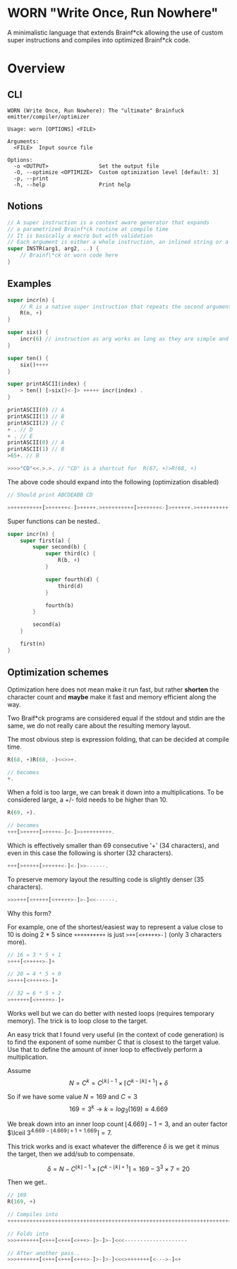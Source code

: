 # WORN "Write Once, Run Nowhere"

A minimalistic language that extends Brainf\*ck allowing the use of custom super
instructions and compiles into optimized Brainf\*ck code.



# Overview

## CLI

```
WORN (Write Once, Run Nowhere): The "ultimate" Brainfuck emitter/compiler/optimizer

Usage: worn [OPTIONS] <FILE>

Arguments:
  <FILE>  Input source file

Options:
  -o <OUTPUT>                Set the output file
  -O, --optimize <OPTIMIZE>  Custom optimization level [default: 3]
  -p, --print
  -h, --help                 Print help
```

## Notions

```rust
// A super instruction is a context aware generator that expands
// a parametrized Brainf*ck routine at compile time
// It is basically a macro but with validation
// Each argument is either a whole instruction, an inlined string or a number
super INSTR(arg1, arg2, ..) {
    // Brainf\*ck or worn code here
}
```

## Examples

```rust
super incr(n) {
    // R is a native super instruction that repeats the second argument the amount of the first argument
    R(n, +) 
}

super six() {
    incr(6) // instruction as arg works as long as they are simple and of the same 'kind' (e.g. contiguous +)
}

super ten() {
    six()++++
}

super printASCII(index) {
    > ten() [>six()<-]> +++++ incr(index) .
}

printASCII(0) // A
printASCII(1) // B
printASCII(2) // C
+ . // D
+ . // E
printASCII(0) // A
printASCII(1) // B
>65+. // B

>>>>"CD"<<.>.>. // "CD" is a shortcut for  R(67, +)>R(68, +)
```

The above code should expand into the following (optimization disabled)

```rust
// Should print ABCDEABB CD

>++++++++++[>++++++<-]>+++++.>++++++++++[>++++++<-]>++++++.>++++++++++[>++++++<-]>+++++++.+.+.>++++++++++[>++++++<-]>+++++.>++++++++++[>++++++<-]>++++++.>++++++++++++++++++++++++++++++++++++++++++++++++++++++++++++++++++.>>>>+++++++++++++++++++++++++++++++++++++++++++++++++++++++++++++++++++>++++++++++++++++++++++++++++++++++++++++++++++++++++++++++++++++++++<<.>.>.
```

Super functions can be nested..

```rust
super incr(n) {
    super first(a) {
        super second(b) {
            super third(c) {
                R(b, +)
            }

            super fourth(d) {
                third(d)
            }

            fourth(b)
        }

        second(a)
    }

    first(n)
}
```

## Optimization schemes

Optimization here does not mean make it run fast, but rather **shorten** the
character count and **maybe** make it fast and memory efficient along the way.

Two Braif\*ck programs are considered equal if the stdout and stdin are the same, we do not really care about the resulting memory layout.

The most obvious step is expression folding, that can be decided at compile
time.

```rust
R(68, +)R(68, -)<<>>+.

// becomes
+.
```

When a fold is too large, we can break it down into a multiplications. To be
considered large, a +/- fold needs to be higher than 10.

```rust
R(69, +).

// becomes
+++[>+++++[>++++<-]<-]>>+++++++++.
```

Which is effectively smaller than 69 consecutive '+' (34 characters), and even
in this case the following is shorter (32 characters).

```rust
+++[>+++++[>+++++<-]<-]>>------.
```

To preserve memory layout the resulting code is slightly denser (35 characters).

```rust
>>>+++[<+++++[<+++++>-]>-]<<------.
```

Why this form?

For example, one of the shortest/easiest way to represent a value close to 10 is doing 2 * 5 since `++++++++++` is just `>++[<+++++>-]` (only 3 characters more).

```rust
// 16 = 3 * 5 + 1
>+++[<+++++>-]+

// 20 = 4 * 5 + 0
>++++[<+++++>-]+

// 32 = 6 * 5 + 2
>++++++[<+++++>-]+
```

Works well but we can do better with nested loops (requires temporary memory).
The trick is to loop close to the target.

An easy trick that I found very useful (in the context of code generation) is to find the exponent of some number C that is closest to the target value. Use that to define the amount of inner loop to effectively perform a multiplication.

Assume $$ N = C^k = C^{\lfloor k \rfloor -1} \times \lceil C^{ k - \lfloor k \rfloor + 1 } \rceil + \delta $$

So if we have some value $N = 169$ and $C = 3$
$$ 169 = 3^k \rightarrow k = log_3 (169) \approx 4.669 $$

We break down into an inner loop count $\lfloor 4.669 \rfloor-1 = 3$, and an outer factor $\lceil $3^{4.669 - \lfloor 4.669 \rfloor + 1 = 1.669} \rceil = 7$.

This trick works and is exact whatever the difference $\delta$ is we get it minus the target, then we add/sub to compensate.

$$ \delta = N - C^{\lfloor k \rfloor -1} \times \lceil C^{ k - \lfloor k \rfloor + 1 } \rceil = 169 - 3^{3} \times 7 = 20$$ 

Then we get..

```rust
// 169
R(169, +)

// Compiles into
+++++++++++++++++++++++++++++++++++++++++++++++++++++++++++++++++++++++++++++++++++++++++++++++++++++++++++++++++++++++++++++++++++++++++++++++++++++++++++++++++++++++++

// Folds into
>>>+++++++[<+++[<+++[<+++>-]>-]>-]<<<--------------------

// After another pass..
>>>+++++++[<+++[<+++[<+++>-]>-]>-]<<<>+++++++[<--->-]<+
```
